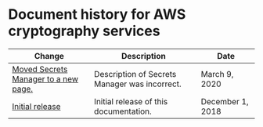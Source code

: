 # Document history for AWS cryptography services<a name="document-history"></a>

| Change | Description | Date | 
| --- |--- |--- |
| [Moved Secrets Manager to a new page\.](https://docs.aws.amazon.com/) | Description of Secrets Manager was incorrect\. | March 9, 2020 | 
| [Initial release](https://docs.aws.amazon.com/) | Initial release of this documentation\. | December 1, 2018 | 